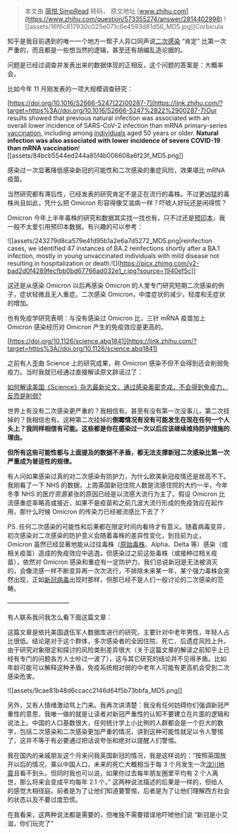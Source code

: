 > 本文由 [简悦 SimpRead](http://ksria.com/simpread/) 转码， 原文地址 [www.zhihu.com](https://www.zhihu.com/question/573355274/answer/2814402998) ![[assets/16f6c817930c025e071c6e4593d81d56_MD5.jpg]]Corbicula​

知乎是我目前遇到的唯一一个地方一帮子人异口同声说[二次感染](https://www.zhihu.com/search?q=%E4%BA%8C%E6%AC%A1%E6%84%9F%E6%9F%93&search_source=Entity&hybrid_search_source=Entity&hybrid_search_extra=%7B%22sourceType%22%3A%22answer%22%2C%22sourceId%22%3A2814402998%7D) “肯定” 比第一次严重的，而且都是一些想当然的逻辑，甚至还有胡编乱造论据的。

问题是已经过调查并发表出来的数据体现的正相反，这个问题的答案是：大概率会。

比如今年 11 月刚发表的一项大规模调查研究：

[https://doi.org/10.1016/S2666-5247(22)00287-7](https://link.zhihu.com/?target=https%3A//doi.org/10.1016/S2666-5247%2822%2900287-7)Our results showed that previous natural infection was associated with an overall lower incidence of SARS-CoV-2 infection than mRNA primary-series [vaccination](https://www.zhihu.com/search?q=vaccination&search_source=Entity&hybrid_search_source=Entity&hybrid_search_extra=%7B%22sourceType%22%3A%22answer%22%2C%22sourceId%22%3A2814402998%7D), including among [individuals](https://www.zhihu.com/search?q=individuals&search_source=Entity&hybrid_search_source=Entity&hybrid_search_extra=%7B%22sourceType%22%3A%22answer%22%2C%22sourceId%22%3A2814402998%7D) aged 50 years or older. **Natural infection was also associated with lower incidence of severe COVID-19 than mRNA vaccination**![[assets/84bcb5544ed244a85f4b006608a6f23f_MD5.png]]

感染过一次显著降低感染新冠的可能性和二次感染的重症风险，效果堪比 mRNA 疫苗。

当然研究都有滞后性，已经发表的研究肯定不是正在流行的毒株。不过更凶猛的毒株尚且如此，凭什么把 Omicron 形容得像艾滋病一样？吓唬人好玩还是闲得慌？

Omicron 今年上半年毒株的研究和数据其实找一找也有，只不过还是[预印本](https://www.zhihu.com/search?q=%E9%A2%84%E5%8D%B0%E6%9C%AC&search_source=Entity&hybrid_search_source=Entity&hybrid_search_extra=%7B%22sourceType%22%3A%22answer%22%2C%22sourceId%22%3A2814402998%7D)，我一般不太爱引用预印本数据。有兴趣的可以参考：

![[assets/243279d8ca579e4fd95b1a2e6a7d5272_MD5.png|reinfection cases, we identified 47 instances of BA.2 reinfections shortly after a BA.1 infection, mostly in young unvaccinated individuals with mild disease not resulting in hospitalization or death.![](https://picx.zhimg.com/v2-bad2d0f4289fecfbb0bd67766ad032e1_r.jpg?source=1940ef5c]]

这还是从感染 Omicron 以后再感染 Omicron 的人里专门研究短期二次感染的例子，症状轻微且无人重症。二次感染 Omicron，中度症状的减少，轻度和无症状的增加。

也有免疫学研究表明：与没有感染过 Omicron 比，三针 mRNA 疫苗加上 Omicron 感染经历对 Omicron 产生的免疫效应是更高的。

[https://doi.org/10.1126/science.abq1841](https://link.zhihu.com/?target=https%3A//doi.org/10.1126/science.abq1841)

之前有人歪曲 Science 上的研究成果，称 Omicron 感染不但不会得到还会削弱免疫力。当时我就已经通过直接解读原文辟谣过了：

[如何解读美国《Science》杂志最新论文，通过感染奥密克戎，不会得到免疫力，反而是削弱?](https://www.zhihu.com/question/537863163/answer/2531776899)

世界上有没有二次感染更严重的？我相信有。甚至有没有第一次没事儿，第二次挂掉的？我相信也有。这种第二次挂掉的**倒霉情况有没有可能发生在现在任何一个人头上？我同样相信有可能。这些都是你在感染过一次以后应该继续维持防护措施的理由。**

**但所有这些可能性都与上面提及的数据不矛盾，都无法支撑新冠二次感染比第一次严重成为普适性的规律。**

有人问如果感染过真的对二次感染有防护力，为什么欧美新冠疫情还是居高不下。我刚看了一下 NHS 的数据，上周英国新冠住院人数是流感住院的大约一半，今年冬季 NHS 的医疗资源紧张的原因已经是以流感大流行为主了。假设 Omicron 比流感重症率略高或接近，如果不是疫苗和之前几波大流行形成的免疫效应在起作用，那什么时候 Omicron 的传染力已经被流感比下去了？

PS. 任何二次感染的可能性和后果都在限定时间内看待才有意义。随着病毒变异，初次感染对二次感染的防护意义会随着毒株的差异性变化，到目前为止，Omicron 虽然已经显著地能从过往毒株（[原始毒株](https://www.zhihu.com/search?q=%E5%8E%9F%E5%A7%8B%E6%AF%92%E6%A0%AA&search_source=Entity&hybrid_search_source=Entity&hybrid_search_extra=%7B%22sourceType%22%3A%22answer%22%2C%22sourceId%22%3A2814402998%7D)、Alpha、Delta 等）感染（或相关疫苗）造成的免疫效应中逃逸，但感染过之前这些毒株（或接种过相关疫苗），依然对 Omicron 感染和重症有一定防护力。我们总说新冠是无法被消灭的，会像流感一样不断变异再一次次流行，不排除未来某一年，某个强力毒株会突然出现，正如[新冠病毒](https://www.zhihu.com/search?q=%E6%96%B0%E5%86%A0%E7%97%85%E6%AF%92&search_source=Entity&hybrid_search_source=Entity&hybrid_search_extra=%7B%22sourceType%22%3A%22answer%22%2C%22sourceId%22%3A2814402998%7D)出现时那样，但那已经不是人们一般讨论的二次感染的范畴。

——————————

有人联系我问我怎么看下面这篇文章：

这篇文章是依托美国退伍军人数据库进行的研究，主要针对中老年男性，年轻人占比很低。结论是对于这个群体，多次感染者的全因住院、死亡、后遗症风险上升。由于研究对象限定和探讨的风险类别差异很大（关于这篇文章的解读之前知乎上已经有专门的问题各方人士吵过一波了），这与其它研究的结论并不见得矛盾。比如年龄可能可以解释这种矛盾，免疫系统相对弱的中老年人可能有更高机会受到二次感染危害。

![[assets/9cae81b48d6ccacc2146d64f5b73bbfa_MD5.png]]

另外，又有人情绪激动骂上门来。我再次讲清楚：我没有任何妨碍你们强调新冠严重性的意思，我唯一做的就是让读者对新冠严重性的认知不要建立在片面的逻辑和说法上。中国的人口基数很大，任何统计学上小比例的人群都会是一个巨大的数字，包括二次感染和二次感染更加严重的情况，讲到这种可能性就足以令人警惕了，这并不等于有必要通过把话说夸张和绝对以提醒人们警惕。

我在国内的亲戚朋友这个月来问我英国新冠的情况，我是这样说的：“按照英国放开以后的情况，乘以中国人口，未来的死亡大概相当于每 3 个月发生一次[汶川地震](https://www.zhihu.com/search?q=%E6%B1%B6%E5%B7%9D%E5%9C%B0%E9%9C%87&search_source=Entity&hybrid_search_source=Entity&hybrid_search_extra=%7B%22sourceType%22%3A%22answer%22%2C%22sourceId%22%3A2814402998%7D)且看不到头。但同时我也可以说，如果你过去每年朋友圈里平均有 2 个人离世，那么将来会变成平均每年 2.1 个。” 这两种说法描述的后果是一样的，但给人的感觉大相径庭。前者是为了让他们知道要警惕，后者是为了让他们理解西方社会的状态以及不要过度恐慌。

在我看来，这两种说法都是需要的，但唯独不需要错误地吓唬他们说 “新冠是小艾滋，你们玩完了”